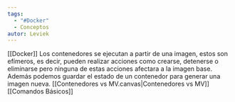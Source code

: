 ```yaml
---
tags:
  - "#Docker"
  - Conceptos
autor: Leviek
---
```

[[Docker]]
Los contenedores se ejecutan a partir de una imagen, estos son efímeros, es decir, pueden realizar acciones como crearse, detenerse o eliminarse pero ninguna de estas acciones afectara a la imagen base.
Además podemos guardar el estado de un contenedor para generar una imagen nueva.
[[Contenedores vs MV.canvas|Contenedores vs MV]]
[[Comandos Básicos]]